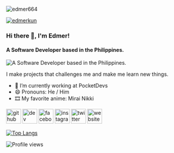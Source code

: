 <p align="left"> <img src="https://komarev.com/ghpvc/?username=edmer664&label=Profile%20views&color=0e75b6&style=flat" alt="edmer664" /> </p>
<p align="left"> <a href="https://twitter.com/edmerkun" target="blank"><img src="https://img.shields.io/twitter/follow/edmerkun?logo=twitter&style=for-the-badge" alt="edmerkun" /></a> </p>

### Hi there 👋, I'm Edmer!
#### A Software Developer based in the Philippines.
![A Software Developer based in the Philippines.](https://www.edmer.xyz/assets/images/banner.png)

I make projects that challenges me and make me learn new things.

- 🔭 I’m currently working at PocketDevs 
- 😄 Pronouns: He / Him 
- 🎞️ My favorite anime: Mirai Nikki


[<img src='https://cdn.jsdelivr.net/npm/simple-icons@3.0.1/icons/github.svg' alt='github' height='40'>](https://github.com/edmer664)  [<img src='https://cdn.jsdelivr.net/npm/simple-icons@3.0.1/icons/hashnode.svg' alt='dev' height='40'>](blog.edmer.xyz)  [<img src='https://cdn.jsdelivr.net/npm/simple-icons@3.0.1/icons/facebook.svg' alt='facebook' height='40'>](https://www.facebook.com/EdmerKun)  [<img src='https://cdn.jsdelivr.net/npm/simple-icons@3.0.1/icons/instagram.svg' alt='instagram' height='40'>](https://www.instagram.com/edmer_kun/)  [<img src='https://cdn.jsdelivr.net/npm/simple-icons@3.0.1/icons/twitter.svg' alt='twitter' height='40'>](https://twitter.com/EdmerKun)  [<img src='https://cdn.jsdelivr.net/npm/simple-icons@3.0.1/icons/icloud.svg' alt='website' height='40'>](www.edmer.xyz)  

[![Top Langs](https://github-readme-stats.vercel.app/api/top-langs/?username=edmer664)](https://github.com/anuraghazra/github-readme-stats)

![Profile views](https://gpvc.arturio.dev/edmer664)  
